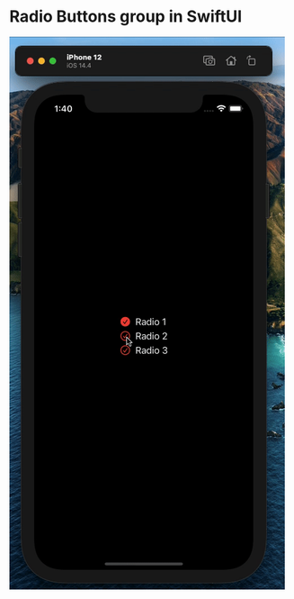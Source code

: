 # Radio Buttons group in SwiftUI

![Alt Text](https://github.com/sminrana/swiftui-radio-button-group/blob/main/preview.gif)

